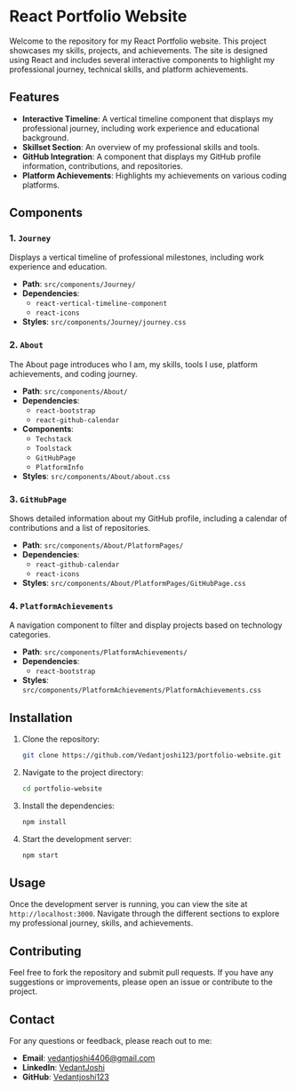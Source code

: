 # React Portfolio Website

Welcome to the repository for my React Portfolio website. This project showcases my skills, projects, and achievements. The site is designed using React and includes several interactive components to highlight my professional journey, technical skills, and platform achievements.

## Features

- **Interactive Timeline**: A vertical timeline component that displays my professional journey, including work experience and educational background.
- **Skillset Section**: An overview of my professional skills and tools.
- **GitHub Integration**: A component that displays my GitHub profile information, contributions, and repositories.
- **Platform Achievements**: Highlights my achievements on various coding platforms.

## Components

### 1. `Journey`

Displays a vertical timeline of professional milestones, including work experience and education.

- **Path**: `src/components/Journey/`
- **Dependencies**:
  - `react-vertical-timeline-component`
  - `react-icons`
- **Styles**: `src/components/Journey/journey.css`

### 2. `About`

The About page introduces who I am, my skills, tools I use, platform achievements, and coding journey.

- **Path**: `src/components/About/`
- **Dependencies**:
  - `react-bootstrap`
  - `react-github-calendar`
- **Components**:
  - `Techstack`
  - `Toolstack`
  - `GitHubPage`
  - `PlatformInfo`
- **Styles**: `src/components/About/about.css`

### 3. `GitHubPage`

Shows detailed information about my GitHub profile, including a calendar of contributions and a list of repositories.

- **Path**: `src/components/About/PlatformPages/`
- **Dependencies**:
  - `react-github-calendar`
  - `react-icons`
- **Styles**: `src/components/About/PlatformPages/GitHubPage.css`

### 4. `PlatformAchievements`

A navigation component to filter and display projects based on technology categories.

- **Path**: `src/components/PlatformAchievements/`
- **Dependencies**:
  - `react-bootstrap`
- **Styles**: `src/components/PlatformAchievements/PlatformAchievements.css`

## Installation

1. Clone the repository:
    ```bash
    git clone https://github.com/Vedantjoshi123/portfolio-website.git
    ```

2. Navigate to the project directory:
    ```bash
    cd portfolio-website
    ```

3. Install the dependencies:
    ```bash
    npm install
    ```

4. Start the development server:
    ```bash
    npm start
    ```

## Usage

Once the development server is running, you can view the site at `http://localhost:3000`. Navigate through the different sections to explore my professional journey, skills, and achievements.

## Contributing

Feel free to fork the repository and submit pull requests. If you have any suggestions or improvements, please open an issue or contribute to the project.

## Contact

For any questions or feedback, please reach out to me:

- **Email**: vedantjoshi4406@gmail.com
- **LinkedIn**: [VedantJoshi](https://www.linkedin.com/in/vedantjoshi)
- **GitHub**: [Vedantjoshi123](https://github.com/Vedantjoshi123)
